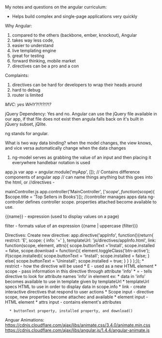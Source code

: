 My notes and questions on the angular curriculum:

* Helps build complex and single-page applications very quickly


Why Angular:
  1. compared to the others (backbone, ember, knockout), Angular
  2. takes way less code,
  3. easier to understand
  4. live templating engine
  5. great for testing
  6. forward thinking, mobile market
  7. directives can be a pro and a con

Complaints:
  1. directives can be hard for developers to wrap their heads around
  2. hard to debug
  3. router is limited

*MVC: yes  WHY?!?!?!?!?*

jQuery Dependency:
  Yes and no. Angular can use the jQuery file available in our app, if that file does not exist then angula falls back on it's built in jQuery subset, jQlite.

ng stands for angular.


<!-- 2 WAY DATA BINDING NOTES  -->

What is two way data binding?
  when the model changes, the view knows, and vice versa
  automatically change when the data changes

1. ng-model serves as grabbing the value of an input and then placing it everywhere handlebar notation is used









<!-- Codecademy Angular Notes: -->
app.js
var app = angular.module('myApp', []);
    // Contains difference components of angular app
    // can name things anything but this goes into the html,
      <body ng-app> or <body ng-app='myApp'>
    //directives -

mainController.js
app.controller('MainController', ['$scope', function($scope){
$scope.title = 'Top Sellers in Books'}]);
  //controller manages apps data
  ng-controller defines controller scope. properties attached become available to use.

{{name}} - expression (used to display values on a page)

filter - formats value of an expression {{name | uppercase (filter)}}

Directives:
  Create new directive:
    app.directive('appInfo', function(){return{
      restrict: 'E',
      scope: {
        info: '='
      },
      templateUrl: 'js/directives/appInfo.html',
      link: function(scope, element, attrs){
      	scope.buttonText ='Install',
      	scope.installed = false,
      	scope.download = function(){
        	element.toggleClass('btn-active');
        	if(scope.installed){
          	scope.buttonText = 'Install';
          	scope.installed = false;
          } else{
          	scope.buttonText = 'Uninstall';
          	scope.installed = true;
          }
        }
      }
      };});
    * restrict - how the directive will be used
    * E - used as a new HTML element
    * scope - pass information in this directive through attribute 'info'
    * = - tells directive to look for attribute names 'info' in element
      ex: <app-info info='something'></app-info>
    * data in 'info' becomes available to use in template given by templateUrl
    * templateUrl specs HTML to use in order to display data in scope.info
    * link - create interactive directives that respond to user actions
      * Scope input - directive scope, new properties become attachec and available
      * element input - HTML element
      * attrs input - contains element's attributes

      * buttonText property, installed property, and download()


Anguar Animations:
https://cdnjs.cloudflare.com/ajax/libs/animate.css/3.4.0/animate.min.css
https://cdnjs.cloudflare.com/ajax/libs/angular.js/1.4.4/angular-animate.js
